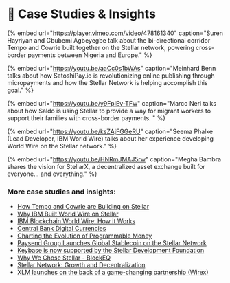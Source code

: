 # 📜 Case Studies & Insights

{% embed url="https://player.vimeo.com/video/478161340" caption="Suren Hayriyan and Gbubemi Agbeyegbe talk about the bi-directional corridor Tempo and Cowrie built together on the Stellar network, powering cross-border payments between Nigeria and Europe." %}

{% embed url="https://youtu.be/aaCc0s1bWAs" caption="Meinhard Benn talks about how SatoshiPay.io is revolutionizing online publishing through micropayments and how the Stellar Network is helping accomplish this goal." %}

{% embed url="https://youtu.be/y9FpIEv-TFw" caption="Marco Neri talks about how Saldo is using Stellar to provide a way for migrant workers to support their families with cross-border payments. " %}

{% embed url="https://youtu.be/ksZAjFGGeRU" caption="Seema Phalke \(Lead Developer, IBM World Wire\) talks about her experience developing World Wire on the Stellar network." %}

{% embed url="https://youtu.be/HNRmJMAJ5rw" caption="Megha Bambra shares the vision for StellarX, a decentralized asset exchange built for everyone... and everything." %}

### More case studies and insights: 

* [How Tempo and Cowrie are Building on Stellar](https://stellar-org.webflow.io/case-studies/how-tempo-and-cowrie-are-building-on-stellar)
* [Why IBM Built World Wire on Stellar](https://youtu.be/GtQY8Jfa4NA)
* [IBM Blockchain World Wire: How it Works](https://youtu.be/fXgwpfvDm5E)
* [Central Bank Digital Currencies](http://thinktank.omfif.org/ibm)
* [Charting the Evolution of Programmable Money](https://www.ibm.com/thought-leadership/institute-business-value/report/programmoneyevo)
* [Paysend Group Launches Global Stablecoin on the Stellar Network](https://pressroom.journolink.com/paysend/release/paysend_group_launches_global_stablecoin_on_the_stellar_network_5007?)
* [Keybase is now supported by the Stellar Development Foundation](https://keybase.io/blog/keybase-stellar)
* [Why We Chose Stellar - BlockEQ](https://medium.com/@blockeq/why-we-chose-stellar-e5b9966c63b7)
* [Stellar Network: Growth and Decentralization](https://medium.com/@SatoshiPay/stellar-network-growth-and-decentralisation-e99c52ade798)
* [XLM launches on the back of a game-changing partnership \(Wirex\)](https://wirexapp.com/blog/post/xlm-launches-on-the-back-of-a-game-changing-partnership-0150)


